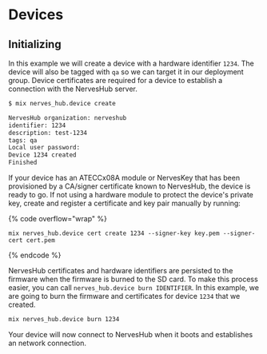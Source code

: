 # Devices

## Initializing

In this example we will create a device with a hardware identifier `1234`. The device will also be tagged with `qa` so we can target it in our deployment group. Device certificates are required for a device to establish a connection with the NervesHub server.

```bash
$ mix nerves_hub.device create

NervesHub organization: nerveshub
identifier: 1234
description: test-1234
tags: qa
Local user password:
Device 1234 created
Finished
```

If your device has an ATECCx08A module or NervesKey that has been provisioned by a CA/signer certificate known to NervesHub, the device is ready to go. If not using a hardware module to protect the device's private key, create and register a certificate and key pair manually by running:

{% code overflow="wrap" %}
```
mix nerves_hub.device cert create 1234 --signer-key key.pem --signer-cert cert.pem
```
{% endcode %}

NervesHub certificates and hardware identifiers are persisted to the firmware when the firmware is burned to the SD card. To make this process easier, you can call `nerves_hub.device burn IDENTIFIER`. In this example, we are going to burn the firmware and certificates for device `1234` that we created.

```bash
mix nerves_hub.device burn 1234
```

Your device will now connect to NervesHub when it boots and establishes an network connection.
